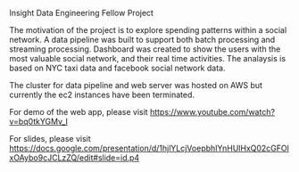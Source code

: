 Insight Data Engineering Fellow Project

The motivation of the project is to explore spending patterns within a social network. A data pipeline was built to support both batch processing and streaming processing. Dashboard was created to show the users with the most valuable social network, and their real time activities. The analaysis is based on NYC taxi data and facebook social network data. 

The cluster for data pipeline and web server was hosted on AWS but currently the ec2 instances have been terminated.

For demo of the web app, please visit https://www.youtube.com/watch?v=bq0tkYGMv_I

For slides, please visit https://docs.google.com/presentation/d/1hjlYLcjVoepbhIYnHUlHxQ02cGFOlxOAybo9cJCLzZQ/edit#slide=id.p4